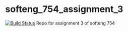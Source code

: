 # softeng_754_assignment_3
[![Build Status](https://travis-ci.org/AlexRMorgan/softeng_754_assignment_3.svg?branch=master)](https://travis-ci.org/AlexRMorgan/softeng_754_assignment_3)
Repo for assignment 3 of softeng 754
